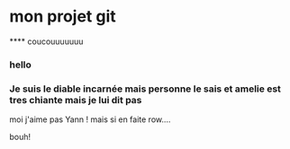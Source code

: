 # mon projet git

**** coucouuuuuuu

### hello


### Je suis le diable incarnée mais personne le sais et amelie est tres chiante mais je lui dit pas


moi j'aime pas Yann ! mais si en faite row....

bouh!


